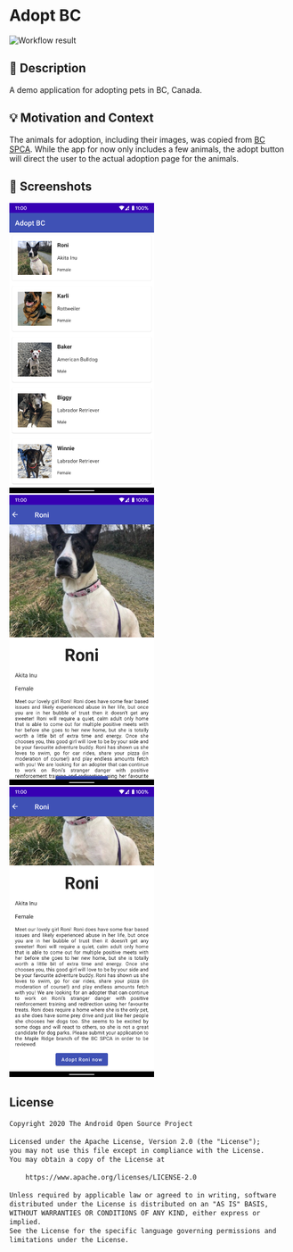# Adopt BC

<!--- Replace <OWNER> with your Github Username and <REPOSITORY> with the name of your repository. -->
<!--- You can find both of these in the url bar when you open your repository in github. -->
![Workflow result](https://github.com/jomartigcal/adc-compose-adopt-app/workflows/Check/badge.svg)

## :scroll: Description
A demo application for adopting pets in BC, Canada.


## :bulb: Motivation and Context
The animals for adoption, including their images, was copied from [BC SPCA](https://adopt.spca.bc.ca/). While the app for now only includes a few animals, the adopt button will direct the user to the actual adoption page for the animals.


## :camera_flash: Screenshots
<img src="/results/screenshot_1.png" width="260">&emsp;<img src="/results/screenshot_2.png" width="260">&emsp;
<img src="/results/screenshot_3.png" width="260">

## License
```
Copyright 2020 The Android Open Source Project

Licensed under the Apache License, Version 2.0 (the "License");
you may not use this file except in compliance with the License.
You may obtain a copy of the License at

    https://www.apache.org/licenses/LICENSE-2.0

Unless required by applicable law or agreed to in writing, software
distributed under the License is distributed on an "AS IS" BASIS,
WITHOUT WARRANTIES OR CONDITIONS OF ANY KIND, either express or implied.
See the License for the specific language governing permissions and
limitations under the License.
```